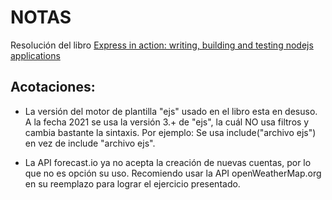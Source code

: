 # NOTAS

Resolución del libro [Express in action: writing, building and testing nodejs applications](https://www.amazon.com/-/es/Evan-Hahn/dp/1617292427)

## Acotaciones:

- La versión del motor de plantilla "ejs" usado en el libro esta en desuso. A la fecha 2021 se usa la versión 3.+ de "ejs", la cuál NO usa filtros y cambia bastante la sintaxis. Por ejemplo: Se usa include("archivo ejs") en vez de include "archivo ejs".

- La API forecast.io ya no acepta la creación de nuevas cuentas, por lo que no es opción su uso. Recomiendo usar la API openWeatherMap.org en su reemplazo para lograr el ejercicio presentado.
